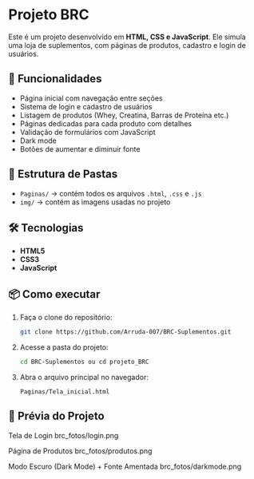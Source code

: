 # Projeto BRC

Este é um projeto desenvolvido em **HTML, CSS e JavaScript**.
Ele simula uma loja de suplementos, com páginas de produtos, cadastro e login de usuários.

## 🚀 Funcionalidades

* Página inicial com navegação entre seções
* Sistema de login e cadastro de usuários
* Listagem de produtos (Whey, Creatina, Barras de Proteína etc.)
* Páginas dedicadas para cada produto com detalhes
* Validação de formulários com JavaScript
* Dark mode
* Botões de aumentar e diminuir fonte

## 📂 Estrutura de Pastas

* `Paginas/` → contém todos os arquivos `.html`, `.css` e `.js`
* `img/` → contém as imagens usadas no projeto

## 🛠️ Tecnologias

* **HTML5**
* **CSS3**
* **JavaScript**

## 📦 Como executar

1. Faça o clone do repositório:

   ```bash
   git clone https://github.com/Arruda-007/BRC-Suplementos.git
   ```

2. Acesse a pasta do projeto:

   ```bash
   cd BRC-Suplementos ou cd projeto_BRC
   ```

3. Abra o arquivo principal no navegador:

   ```
   Paginas/Tela_inicial.html
   ```


## 📸 Prévia do Projeto
   Tela de Login
   brc_fotos/login.png

   Página de Produtos
   brc_fotos/produtos.png

   Modo Escuro (Dark Mode) + Fonte Amentada 
   brc_fotos/darkmode.png

